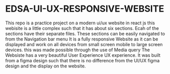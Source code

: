 # EDSA-UI-UX-RESPONSIVE-WEBSITE
This repo is a practice project on a modern ui/ux website in react js
this webisite is a little complex such that it has about six sections. Ecah of the sections have their separate files.
These sections can be easily navigated to from the Navigation bar menu
It is a fully responsive Website as it can be displayed and work on all devices from small screen mobile to large screen devices. 
this was made possible through the use of Media query
The Websiste has a very beautiful User Experience UX experience.
It was built from a figma design such that there is no difference from the UI/UX figma design and the display on the website.
